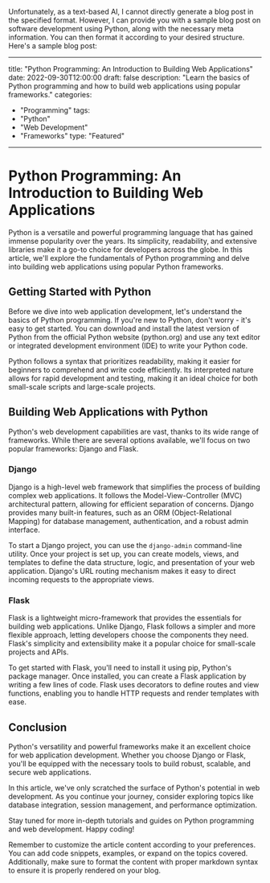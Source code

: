 Unfortunately, as a text-based AI, I cannot directly generate a blog post in the specified format. However, I can provide you with a sample blog post on software development using Python, along with the necessary meta information. You can then format it according to your desired structure. Here's a sample blog post:

--- 
title: "Python Programming: An Introduction to Building Web Applications"
date: 2022-09-30T12:00:00
draft: false
description: "Learn the basics of Python programming and how to build web applications using popular frameworks."
categories:
- "Programming"
tags:
- "Python"
- "Web Development"
- "Frameworks"
type: "Featured"
---

# Python Programming: An Introduction to Building Web Applications

Python is a versatile and powerful programming language that has gained immense popularity over the years. Its simplicity, readability, and extensive libraries make it a go-to choice for developers across the globe. In this article, we'll explore the fundamentals of Python programming and delve into building web applications using popular Python frameworks.

## Getting Started with Python

Before we dive into web application development, let's understand the basics of Python programming. If you're new to Python, don't worry - it's easy to get started. You can download and install the latest version of Python from the official Python website (python.org) and use any text editor or integrated development environment (IDE) to write your Python code.

Python follows a syntax that prioritizes readability, making it easier for beginners to comprehend and write code efficiently. Its interpreted nature allows for rapid development and testing, making it an ideal choice for both small-scale scripts and large-scale projects.

## Building Web Applications with Python

Python's web development capabilities are vast, thanks to its wide range of frameworks. While there are several options available, we'll focus on two popular frameworks: Django and Flask.

### Django

Django is a high-level web framework that simplifies the process of building complex web applications. It follows the Model-View-Controller (MVC) architectural pattern, allowing for efficient separation of concerns. Django provides many built-in features, such as an ORM (Object-Relational Mapping) for database management, authentication, and a robust admin interface.

To start a Django project, you can use the `django-admin` command-line utility. Once your project is set up, you can create models, views, and templates to define the data structure, logic, and presentation of your web application. Django's URL routing mechanism makes it easy to direct incoming requests to the appropriate views.

### Flask

Flask is a lightweight micro-framework that provides the essentials for building web applications. Unlike Django, Flask follows a simpler and more flexible approach, letting developers choose the components they need. Flask's simplicity and extensibility make it a popular choice for small-scale projects and APIs.

To get started with Flask, you'll need to install it using pip, Python's package manager. Once installed, you can create a Flask application by writing a few lines of code. Flask uses decorators to define routes and view functions, enabling you to handle HTTP requests and render templates with ease.

## Conclusion

Python's versatility and powerful frameworks make it an excellent choice for web application development. Whether you choose Django or Flask, you'll be equipped with the necessary tools to build robust, scalable, and secure web applications.

In this article, we've only scratched the surface of Python's potential in web development. As you continue your journey, consider exploring topics like database integration, session management, and performance optimization.

Stay tuned for more in-depth tutorials and guides on Python programming and web development. Happy coding!

Remember to customize the article content according to your preferences. You can add code snippets, examples, or expand on the topics covered. Additionally, make sure to format the content with proper markdown syntax to ensure it is properly rendered on your blog.

